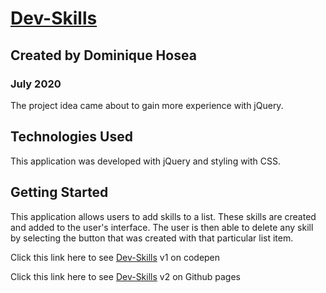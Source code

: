 # [Dev-Skills]( https://hoseacodes.github.io/dev-skills-lab/)

## Created by Dominique Hosea

### July 2020

<!-- Link to the project via netlify -->


The project idea came about to gain more experience with jQuery.


## Technologies Used

This application was developed with jQuery and styling with CSS.



## Getting Started

This application allows users to add skills to a list. These skills are created and added to the user's interface. The user is then able to delete any skill by selecting the button that was created with that particular list item. 

Click this link here to see [Dev-Skills](https://codepen.io/hosead6168/pen/RwryLLL) v1 on codepen

Click this link here to see [Dev-Skills]( https://hoseacodes.github.io/dev-skills-lab/) v2 on Github pages


